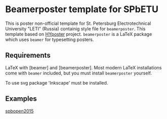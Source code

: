 # Beamerposter template for SPbETU
This is poster non-official template for St. Petersburg Electrotechnical University "LETI" (Russia) containig style file for `beamerposter`. This template based on 
[HYposter](https://github.com/dronir/HYposter) project.
`beamerposter` is a LaTeX package which uses `beamer` for typesetting posters.

## Requirements

LaTeX with [beamer] and [beamerposter]. Most modern LaTeX installations come with
`beamer` included, but you must install `beamerposter` yourself.

To use svg package 'Inkscape' must be installed.

## Examples
[spbopen2015](https://github.com/dfro/spbopen2015_poster/blob/master/poster.pdf) 
